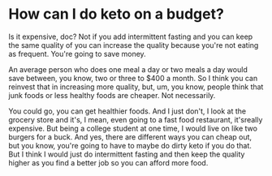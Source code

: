 # How can I do keto on a budget?

Is it expensive, doc? Not if you add intermittent fasting and you can keep the same quality of you can increase the quality because you're not eating as frequent. You're going to save money.

An average person who does one meal a day or two meals a day would save between, you know, two or three to $400 a month. So I think you can reinvest that in increasing more quality, but, um, you know, people think that junk foods or less healthy foods are cheaper. Not necessarily.

You could go, you can get healthier foods. And I just don't, I look at the grocery store and it's, I mean, even going to a fast food restaurant, it'sreally expensive. But being a college student at one time, I would live on like two burgers for a buck. And yes, there are different ways you can cheap out, but you know, you're going to have to maybe do dirty keto if you do that. But I think I would just do intermittent fasting and then keep the quality higher as you find a better job so you can afford more food.
